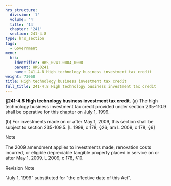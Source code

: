 ```yaml
---
hrs_structure:
  division: '1'
  volume: '4'
  title: '14'
  chapter: '241'
  section: 241-4.8
type: hrs_section
tags:
  - Government
menu:
  hrs:
    identifier: HRS_0241-0004_0008
    parent: HRS0241
    name: 241-4.8 High technology business investment tax credit
weight: 73060
title: High technology business investment tax credit
full_title: 241-4.8 High technology business investment tax credit
---
```

**§241-4.8 High technology business investment tax credit.** (a) The high technology business investment tax credit provided under section 235-110.9 shall be operative for this chapter on July 1, 1999.

(b) For investments made on or after May 1, 2009, this section shall be subject to section 235-109.5\. [L 1999, c 178, §26; am L 2009, c 178, §6]

Note

The 2009 amendment applies to investments made, renovation costs incurred, or eligible depreciable tangible property placed in service on or after May 1, 2009\. L 2009, c 178, §10.

Revision Note

"July 1, 1999" substituted for "the effective date of this Act".